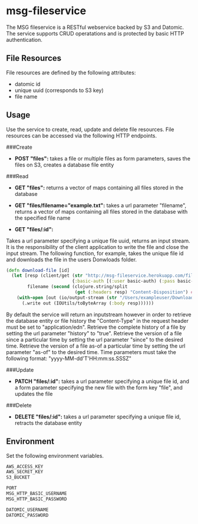 # msg-fileservice

The MSG fileservice is a RESTful webservice backed by S3 and Datomic.
The service supports CRUD operatations and is protected by basic
HTTP authentication.

## File Resources

File resources are defined by the following attributes:
* datomic id
* unique uuid (corresponds to S3 key)
* file name

## Usage

Use the service to create, read, update and delete file resources.
File resources can be accessed via the following HTTP endpoints.

###Create
* **POST "files":** takes a file or multiple files as form parameters, saves the files on S3, creates a database file entity

###Read
* **GET "files":** returns a vector of maps containing all files stored in the database
* **GET "files/filename="example.txt":** takes a url parameter  "filename", returns a vector of maps containing all files stored in the database with the specified file name

* **GET "files/:id":**

Takes a url parameter specifying a unique file uuid, returns an input stream. It is the responsibility of the client application to write the file and close the input stream. The following function, for example, takes the unique file id and downloads the file in the users Donwloads folder.

```clojure
(defn download-file [id]
  (let [resp (client/get (str "http://msg-fileservice.herokuapp.com/files/" id)
                         {:basic-auth [(:user basic-auth) (:pass basic-auth)]})
        filename (second (clojure.string/split
                          (get (:headers resp) "Content-Disposition") #"="))]
    (with-open [out (io/output-stream (str "/Users/exampleuser/Downloads/" filename ))]
      (.write out (IOUtils/toByteArray (:body resp))))))

```
By default the service will return an inputstream however in order to retrieve the database entity or file history the "Content-Type" in the request header must be set to "application/edn".
Retrieve the complete history of a file by setting the url parameter "history" to "true".
Retrieve the version of a file since a particular time by setting the url parameter "since" to the desired time.
Retrieve the version of a file as-of a particular time by setting the url parameter "as-of" to the desired time.
Time parameters must take the following format: "yyyy-MM-dd'T'HH:mm:ss.SSSZ"

###Update
* **PATCH "files/:id":** takes a url parameter specifying a unique file id, and a form parameter specifying the new file with the form key "file", and updates the file

###Delete
* **DELETE "files/:id":** takes a url parameter specifying a unique file id, retracts the database entity


## Environment

Set the following environment variables.

```clojure
AWS_ACCESS_KEY
AWS_SECRET_KEY
S3_BUCKET

PORT
MSG_HTTP_BASIC_USERNAME
MSG_HTTP_BASIC_PASSWORD

DATOMIC_USERNAME
DATOMIC_PASSWORD
```
